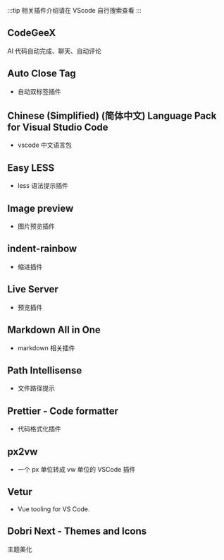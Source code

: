 :::tip
相关插件介绍请在 VScode 自行搜索查看
:::

## CodeGeeX

AI 代码自动完成、聊天、自动评论

## Auto Close Tag

- 自动双标签插件

## Chinese (Simplified) (简体中文) Language Pack for Visual Studio Code

- vscode 中文语言包

## Easy LESS

- less 语法提示插件

## Image preview

- 图片预览插件

## indent-rainbow

- 缩进插件

## Live Server

- 预览插件

## Markdown All in One

- markdown 相关插件

## Path Intellisense

- 文件路径提示

## Prettier - Code formatter

- 代码格式化插件

## px2vw

- 一个 px 单位转成 vw 单位的 VSCode 插件

## Vetur

- Vue tooling for VS Code.

## Dobri Next - Themes and Icons

主题美化
